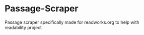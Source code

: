 # Passage-Scraper
Passage scraper specifically made for readworks.org to help with readability project
